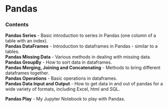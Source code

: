 # Pandas

### Contents

**Pandas Series** - Basic introduction to series in Pandas (one column of a table with an index).  
**Pandas DataFrames** - Introduction to dataframes in Pandas - similar to a tables.  
**Pandas Missing Data** - Various methods in dealing with missing data.  
**Pandas GroupBy** - How to sort data in dataframes.  
**Pandas Merging, Joining and Concatenating** - Methods to bring different dataframes together.  
**Pandas Operations** - Basic operations in dataframes.  
**Pandas Data Input and Output** - How to get data in and out of pandas for a wide variety of formats, including Excel, html and SQL.  

**Pandas Play** - My Jupyter Notebook to play with Pandas.
